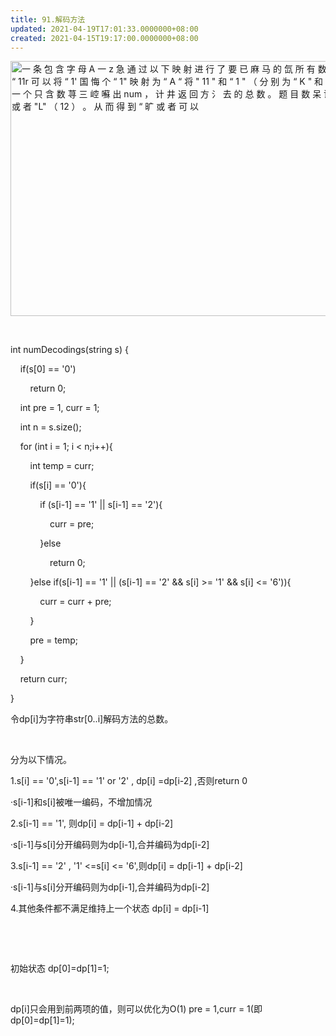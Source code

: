 ```yaml
---
title: 91.解码方法
updated: 2021-04-19T17:01:33.0000000+08:00
created: 2021-04-15T19:17:00.0000000+08:00
---
```


<img src="C:\Users\82772\AppData\Local\Temp\yifan&#39;s Notebook\pandoc/media/image1.png" style="width:10.79167in;height:4.25in" alt="一 条 包 含 字 母 A 一 z 急 通 过 以 下 映 射 进 行 了 要 已 麻 马 的 氙 所 有 数 字 顿 基 于 上 述 映 射 的 方 氵 反 向 映 射 厘 序 母 （ 可 能 有 多 种 方 氵 却 “ 《 l, “ 11r 可 以 将 “ 1&#39; 国 悔 个 “ 1&quot; 映 射 为 “ A “ 将 &quot; 11 &quot; 和 “ 1 &quot; （ 分 别 为 “ K &quot; 和 “ A “ ） 活] 为 &quot;M&quot;. 汪 意 ， &quot; &quot; 不 自 射 为 “ F &quot; ， 因 为 &quot; 6 “ 和 &quot; &quot; 不 同 。 给 你 一 个 只 含 数 荨 三 崆 囌 出 num ， 计 井 返 回 方 氵 去 的 总 数 。 题 目 数 呆 证 答 宰 齒 定 是 一 一 个 32 位 的 虬 “ 12 “ 解 释 ： 它 可 以 解 码 为 “ 以 （ 1 2 ） 或 者 &quot;L&quot; （ 12 ） 。 从 而 得 到 “ 旷 或 者 可 以 " />

 

int numDecodings(string s) {

    if(s\[0\] == '0')

        return 0;

    int pre = 1, curr = 1;

    int n = s.size();

    for (int i = 1; i \< n;i++){

        int temp = curr;

        if(s\[i\] == '0'){

            if (s\[i-1\] == '1' \|\| s\[i-1\] == '2'){

                curr = pre;

            }else

                return 0;    

        }else if(s\[i-1\] == '1' \|\| (s\[i-1\] == '2' && s\[i\] >= '1' && s\[i\] \<= '6')){

            curr = curr + pre;

        }

        pre = temp;

    }

    return curr;

}

令dp\[i\]为字符串str\[0..i\]解码方法的总数。

 

分为以下情况。

1.s\[i\] == '0',s\[i-1\] == '1' or '2' , dp\[i\] =dp\[i-2\] ,否则return 0

·s\[i-1\]和s\[i\]被唯一编码，不增加情况

2.s\[i-1\] == '1', 则dp\[i\] = dp\[i-1\] + dp\[i-2\]

·s\[i-1\]与s\[i\]分开编码则为dp\[i-1\],合并编码为dp\[i-2\]

3.s\[i-1\] == '2' , '1' \<=s\[i\] \<= '6',则dp\[i\] = dp\[i-1\] + dp\[i-2\]

·s\[i-1\]与s\[i\]分开编码则为dp\[i-1\],合并编码为dp\[i-2\]

4.其他条件都不满足维持上一个状态 dp\[i\] = dp\[i-1\]

 

 

初始状态 dp\[0\]=dp\[1\]=1;

 

dp\[i\]只会用到前两项的值，则可以优化为O(1) pre = 1,curr = 1(即dp\[0\]=dp\[1\]=1);
